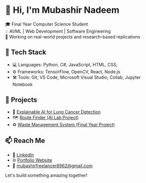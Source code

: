 # 👋 Hi, I'm Mubashir Nadeem

🎓 Final Year Computer Science Student  
💡 AI/ML | Web Development | Software Engineering  
🚀 Working on real-world projects and research-based replications  

## 🔧 Tech Stack
- 💻 Languages: Python, C#, JavaScript, HTML, CSS, 
- ⚙️ Frameworks: TensorFlow, OpenCV, React, Node.js
- 🛠 Tools: Git, VS Code, Microsoft Visual Studio, Collab, Jupyter Notebook

## 📌 Projects
- 🧠 [Explainable AI for Lung Cancer Detection](https://github.com/your-repo)
- 🗺️ [Route Finder (AI Lab Project)](https://github.com/your-repo)
- ♻️ [Waste Management System (Final Year Project)](https://github.com/your-repo)

## 📫 Reach Me
- 🔗 [LinkedIn](https://linkedin.com/in/your-profile)
- 🌐 [Portfolio Website](https://yourwebsite.com)
- 📧 mubashirfreelancer8962@gmail.com

Let's build something amazing together!
